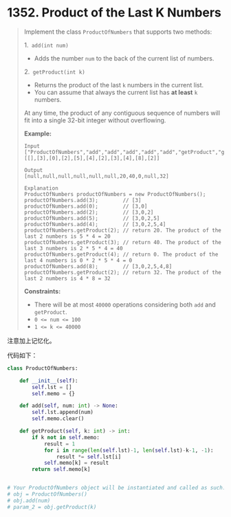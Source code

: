 # 1352. Product of the Last K Numbers

> Implement the class `ProductOfNumbers` that supports two methods:
>
> 1.` add(int num)`
>
> - Adds the number `num` to the back of the current list of numbers.
>
> 2.` getProduct(int k)`
>
> - Returns the product of the last `k` numbers in the current list.
> - You can assume that always the current list has **at least** `k` numbers.
>
> At any time, the product of any contiguous sequence of numbers will fit into a single 32-bit integer without overflowing.
>
>  
>
> **Example:**
>
> ```
> Input
> ["ProductOfNumbers","add","add","add","add","add","getProduct","getProduct","getProduct","add","getProduct"]
> [[],[3],[0],[2],[5],[4],[2],[3],[4],[8],[2]]
> 
> Output
> [null,null,null,null,null,null,20,40,0,null,32]
> 
> Explanation
> ProductOfNumbers productOfNumbers = new ProductOfNumbers();
> productOfNumbers.add(3);        // [3]
> productOfNumbers.add(0);        // [3,0]
> productOfNumbers.add(2);        // [3,0,2]
> productOfNumbers.add(5);        // [3,0,2,5]
> productOfNumbers.add(4);        // [3,0,2,5,4]
> productOfNumbers.getProduct(2); // return 20. The product of the last 2 numbers is 5 * 4 = 20
> productOfNumbers.getProduct(3); // return 40. The product of the last 3 numbers is 2 * 5 * 4 = 40
> productOfNumbers.getProduct(4); // return 0. The product of the last 4 numbers is 0 * 2 * 5 * 4 = 0
> productOfNumbers.add(8);        // [3,0,2,5,4,8]
> productOfNumbers.getProduct(2); // return 32. The product of the last 2 numbers is 4 * 8 = 32 
> ```
>
>  
>
> **Constraints:**
>
> - There will be at most `40000` operations considering both `add` and `getProduct`.
> - `0 <= num <= 100`
> - `1 <= k <= 40000`

注意加上记忆化。

代码如下：

```python
class ProductOfNumbers:

    def __init__(self):
        self.lst = []
        self.memo = {}

    def add(self, num: int) -> None:
        self.lst.append(num)
        self.memo.clear()

    def getProduct(self, k: int) -> int:
        if k not in self.memo:
            result = 1
            for i in range(len(self.lst)-1, len(self.lst)-k-1, -1):
                result *= self.lst[i]
            self.memo[k] = result
        return self.memo[k]


# Your ProductOfNumbers object will be instantiated and called as such:
# obj = ProductOfNumbers()
# obj.add(num)
# param_2 = obj.getProduct(k)
```

